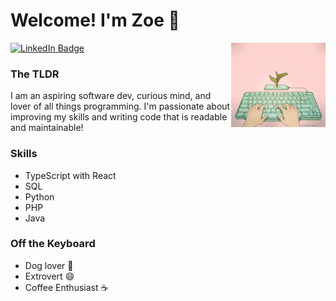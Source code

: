 # Welcome! I'm Zoe :yellow_heart:
<img src="https://github.com/zoedelap/zoedelap/blob/main/readme-img.gif" align="right" width="30%"> 
<div id="badges">
  <a href="https://www.linkedin.com/in/zoedelap/">
    <img src="https://img.shields.io/badge/LinkedIn-blue?style=for-the-badge&logo=linkedin&logoColor=white" alt="LinkedIn Badge"/>
  </a>
</div>

### The TLDR
I am an aspiring software dev, curious mind, and lover of all things programming. I'm passionate about improving my skills and writing code that is readable and maintainable! 

### Skills
- TypeScript with React
- SQL
- Python
- PHP
- Java

### Off the Keyboard
- Dog lover :dog:
- Extrovert :smile:
- Coffee Enthusiast :coffee:


<!--
**zoedelap/zoedelap** is a ✨ _special_ ✨ repository because its `README.md` (this file) appears on your GitHub profile.

Here are some ideas to get you started:

- 🔭 I’m currently working on ...
- 🌱 I’m currently learning ...
- 👯 I’m looking to collaborate on ...
- 🤔 I’m looking for help with ...
- 💬 Ask me about ...
- 📫 How to reach me: ...
- 😄 Pronouns: ...
- ⚡ Fun fact: ...
-->
